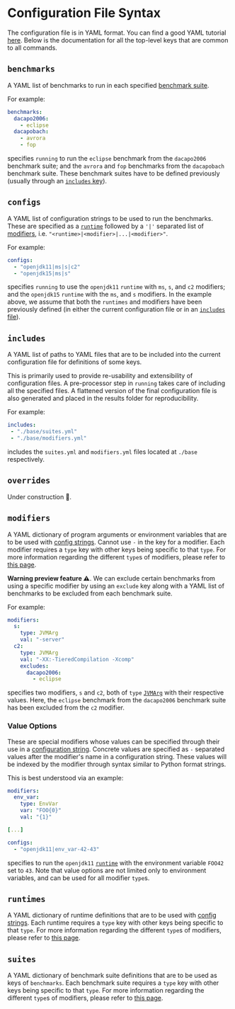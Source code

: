 # Configuration File Syntax
The configuration file is in YAML format.
You can find a good YAML tutorial
[here](https://docs.ansible.com/ansible/latest/reference_appendices/YAMLSyntax.html).
Below is the documentation for all the top-level keys that are common to all
commands.

## `benchmarks`
A YAML list of benchmarks to run in each specified [benchmark suite](#suites).

For example:
```yaml
benchmarks:
  dacapo2006:
    - eclipse
  dacapobach:
    - avrora
    - fop
```
specifies `running` to run the `eclipse` benchmark from the `dacapo2006`
benchmark suite; and the `avrora` and `fop` benchmarks from the `dacapobach`
benchmark suite. These benchmark suites have to be defined previously (usually
through an [`includes` key](#includes)).

## `configs`
A YAML list of configuration strings to be used to run the benchmarks. These are
specified as a [`runtime`](#runtimes) followed by a `'|'` separated list of
[modifiers](./modifier.md), i.e. `"<runtime>|<modifier>|...|<modifier>"`.

For example:
```yaml
configs:
  - "openjdk11|ms|s|c2"
  - "openjdk15|ms|s"
```
specifies `running` to use the `openjdk11` `runtime` with `ms`, `s`, and `c2`
modifiers; and the `openjdk15` `runtime` with the `ms`, and `s` modifiers. In
the example above, we assume that both the `runtimes` and modifiers have been
previously defined (in either the current configuration file or in an [`includes`
file](#includes)).

## `includes`
A YAML list of paths to YAML files that are to be included into the current
configuration file for definitions of some keys.

This is primarily used to provide re-usability and extensibility of
configuration files. A pre-processor step in `running` takes care of including
all the specified files. A flattened version of the final configuration file is
also generated and placed in the results folder for reproducibility.

For example:
```yaml
includes:
 - "./base/suites.yml"
 - "./base/modifiers.yml"
```
includes the `suites.yml` and `modifiers.yml` files located at `./base`
respectively.

## `overrides`
Under construction 🚧.

## `modifiers`
A YAML dictionary of program arguments or environment variables that are to be
used with [config strings](#configs). Cannot use `-` in the key for a modifier.
Each modifier requires a `type` key with other keys being specific to that
`type`. For more information regarding the different `type`s of modifiers,
please refer to [this page](./modifier.md).

**Warning preview feature ⚠️**. We can exclude certain benchmarks from using a
specific modifier by using an `exclude` key along with a YAML list of benchmarks
to be excluded from each benchmark suite.

For example:
```yaml
modifiers:
  s:
    type: JVMArg
    val: "-server"
  c2:
    type: JVMArg
    val: "-XX:-TieredCompilation -Xcomp"
    excludes:
      dacapo2006:
        - eclipse
```
specifies two modifiers, `s` and `c2`, both of `type`
[`JVMArg`](./modifier.md#JVMArg) with their respective values. Here, the
`eclipse` benchmark from the `dacapo2006` benchmark suite has been excluded from
the `c2` modifier.

### Value Options
These are special modifiers whose values can be specified through their use in a
[configuration string](#configs). Concrete values are specified as `-` separated
values after the modifier's name in a configuration string. These values will be
indexed by the modifier through syntax similar to Python format strings.

This is best understood via an example:
```yaml
modifiers:
  env_var:
    type: EnvVar
    var: "FOO{0}"
    val: "{1}"

[...]

configs:
  - "openjdk11|env_var-42-43"
```
specifies to run the `openjdk11` [`runtime`](#runtimes) with the environment
variable `FOO42` set to `43`. Note that value options are not limited only to
environment variables, and can be used for all modifier `type`s.

## `runtimes`
A YAML dictionary of runtime definitions that are to be used with [config strings](#configs).
Each runtime requires a `type` key with other keys being specific to that
`type`. For more information regarding the different `type`s of modifiers,
please refer to [this page](./runtime.md).

## `suites`
A YAML dictionary of benchmark suite definitions that are to be used as keys of `benchmarks`.
Each benchmark suite requires a `type` key with other keys being specific to that
`type`. For more information regarding the different `type`s of modifiers,
please refer to [this page](./suite.md).
